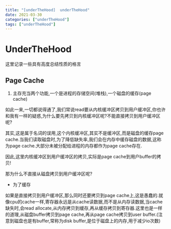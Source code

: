```yaml
---
title: "[underTheHood]  underTheHood"
date: 2021-03-30
categories: ["underTheHood"]
tags: ["underTheHood"]
---
```


# UnderTheHood

这里记录一些具有高度总结性质的格言

## Page Cache

1. 主存充当两个功能,一个是进程的存储空间(堆栈),一个磁盘的缓存(page cache)

如此一来,一切都说得通了,我们常说read要从内核缓冲区拷贝到用户缓冲区,你也许和我有一样的疑惑,为什么要先拷贝到内核缓冲区呢?不能直接拷贝到用户缓冲区呢?

其实,这是属于名词的误用,这个内核缓冲区,其实不是缓冲区,而是磁盘的缓存page cache.当我们读取磁盘时,为了降低缺失率,我们会在内存中缓存磁盘的数据,这称为page cache.大部分未被分配给进程的内存都作为page cache存在.

因此,这里内核缓冲区到用户缓冲区的拷贝,实际是page cache到用户buffer的拷贝!

那为什么不直接从磁盘拷贝到用户缓冲区呢?

- 为了缓存

如果是直接拷贝到用户缓冲区,那么同时还要拷贝到page cache上,这是愚蠢的.就像cpu的cache一样,寄存器永远是从cache读数据,而不是从内存读数据,当cache缺失时,会read allocate,从内存拷贝到缓存,再从缓存拷贝到寄存器.这里也是一样的道理,从磁盘buffer拷贝到page cache,再从page cache拷贝到user buffer.(注意到磁盘也是有buffer,常称为disk buffer,是位于磁盘上的内存,用于减少io次数)